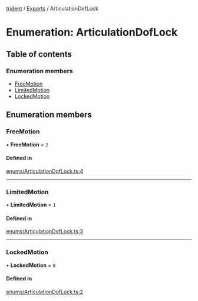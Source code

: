 [trident](../README.md) / [Exports](../modules.md) / ArticulationDofLock

# Enumeration: ArticulationDofLock

## Table of contents

### Enumeration members

- [FreeMotion](ArticulationDofLock.md#freemotion)
- [LimitedMotion](ArticulationDofLock.md#limitedmotion)
- [LockedMotion](ArticulationDofLock.md#lockedmotion)

## Enumeration members

### FreeMotion

• **FreeMotion** = `2`

#### Defined in

[enums/ArticulationDofLock.ts:4](https://github.com/AIFanatic/Trident/blob/bbe6ccd/src/enums/ArticulationDofLock.ts#L4)

___

### LimitedMotion

• **LimitedMotion** = `1`

#### Defined in

[enums/ArticulationDofLock.ts:3](https://github.com/AIFanatic/Trident/blob/bbe6ccd/src/enums/ArticulationDofLock.ts#L3)

___

### LockedMotion

• **LockedMotion** = `0`

#### Defined in

[enums/ArticulationDofLock.ts:2](https://github.com/AIFanatic/Trident/blob/bbe6ccd/src/enums/ArticulationDofLock.ts#L2)

